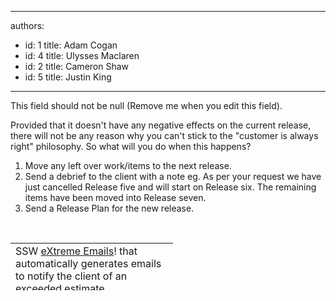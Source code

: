 

---
authors:
  - id: 1
    title: Adam Cogan
  - id: 4
    title: Ulysses Maclaren
  - id: 2
    title: Cameron Shaw
  - id: 5
    title: Justin King
---




<span class='intro'> This field should not be null (Remove me when you edit this field). </span>


  <p>Provided that it doesn't have any negative effects on the current release, there will not be any reason why you can't stick to the &quot;customer is always right&quot; philosophy. So what will you do when this happens?</p>
<ol>
    <li>Move any left over work/items to the next release. </li>
    <li>Send a debrief to the client with a note eg. As per your request we have just cancelled Release five and will start on Release six. The remaining items have been moved into Release seven. </li>
    <li>Send a Release Plan for the new release. </li>
</ol>
<ol></ol>
    <p>&#160;</p>
    <table style="width&#58;260px;height&#58;76px;" class="clsSSWTable" cellspacing="2" cellpadding="2">
        <tbody>
            <tr>
                <td>SSW <a href="http&#58;//ssw.com.au/SSW/eXtremeEmails/Default.aspx">eXtreme Emails</a>! that automatically generates emails to notify the client of an exceeded estimate </td>
            </tr>
        </tbody>
    </table>




